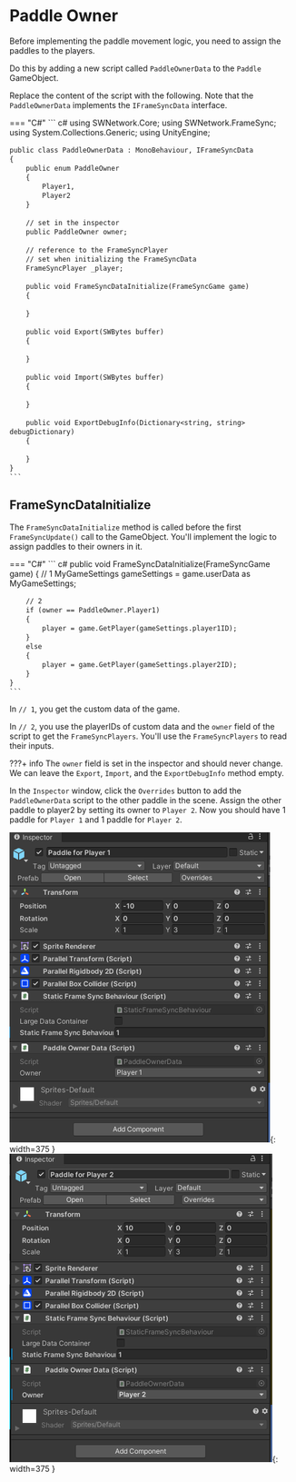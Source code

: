 # Paddle Owner

Before implementing the paddle movement logic, you need to assign the paddles to the players.

Do this by adding a new script called `PaddleOwnerData` to the `Paddle` GameObject. 

Replace the content of the script with the following. Note that the `PaddleOwnerData` implements the `IFrameSyncData` interface.

=== "C#"
    ``` c#
    using SWNetwork.Core;
    using SWNetwork.FrameSync;
    using System.Collections.Generic;
    using UnityEngine;

    public class PaddleOwnerData : MonoBehaviour, IFrameSyncData
    {
        public enum PaddleOwner
        {
            Player1,
            Player2
        }

        // set in the inspector
        public PaddleOwner owner;

        // reference to the FrameSyncPlayer
        // set when initializing the FrameSyncData
        FrameSyncPlayer _player;

        public void FrameSyncDataInitialize(FrameSyncGame game)
        {

        }

        public void Export(SWBytes buffer)
        {
            
        }

        public void Import(SWBytes buffer)
        {
            
        }

        public void ExportDebugInfo(Dictionary<string, string> debugDictionary)
        {
            
        }
    }
    ```
## FrameSyncDataInitialize

The `FrameSyncDataInitialize` method is called before the first `FrameSyncUpdate()` call to the GameObject. You'll implement the logic to assign paddles to their owners in it.


=== "C#"
    ``` c#
    public void FrameSyncDataInitialize(FrameSyncGame game)
    {
        // 1
        MyGameSettings gameSettings = game.userData as MyGameSettings;

        // 2
        if (owner == PaddleOwner.Player1)
        {
            player = game.GetPlayer(gameSettings.player1ID);
        }
        else
        {
            player = game.GetPlayer(gameSettings.player2ID);
        }
    }
    ```
In `// 1`, you get the custom data of the game.

In `// 2`, you use the playerIDs of custom data and the `owner` field of the script to get the `FrameSyncPlayers`. You'll use the `FrameSyncPlayers` to read their inputs. 

???+ info
    The `owner` field is set in the inspector and should never change. We can leave the `Export`, `Import`, and the `ExportDebugInfo` method empty.

In the `Inspector` window, click the `Overrides` button to add the `PaddleOwnerData` script to the other paddle in the scene. Assign the other paddle to player2 by setting its owner to `Player 2`. Now you should have 1 paddle for `Player 1` and 1 paddle for `Player 2`.

![img](./../../assets/tutorial/Paddle1_Pong.PNG){: width=375 }
![img](./../../assets/tutorial/Paddle2_Pong.PNG){: width=375 }
